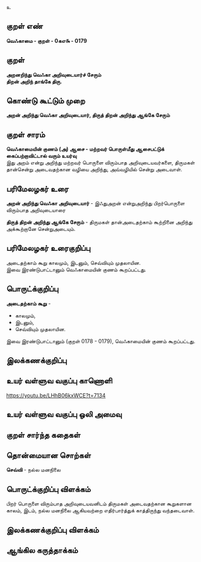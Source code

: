 உ

## குறள் எண் 

**வெஃகாமை - குறள் - 0கஎ௯ - 0179**  

## குறள் 

**அறனறிந்து வெஃகா அறிவுடையார்ச் சேரும்  
திறன் அறிந் தாங்கே திரு.** 

## கொண்டு கூட்டும் முறை

**அறன் அறிந்து வெஃகா அறிவுடையார், திருத் திறன் அறிந்து ஆங்கே சேரும்** 

## குறள் சாரம் 

**வெஃகாமையின் குணம் (அ) ஆசை - மற்றவர் பொருள்மீது ஆசைபட்டுக் கைப்பற்றாவிட்டால் வரும் உயர்வு**  
இது அறம் என்று அறிந்து மற்றவர் பொருளை விரும்பாத அறிவுடையவர்களை, திருமகள் தான்சென்று அடைவதற்கான வழியை அறிந்து, அவ்வழியில் சென்று அடைவாள்.  

## பரிமேலழகர் உரை

**அறன் அறிந்து வெஃகா அறிவுடையார்** - இஃதுஅறன் என்றுஅறிந்து பிறர்பொருளை விரும்பாத அறிவுடையாரை  

**திருத் திறன் அறிந்து ஆங்கே சேரும்** - திருமகள் தான்அடைதற்காம் கூற்றினை அறிந்து அக்கூற்றானே சென்றுஅடையும். 

## பரிமேலழகர் உரைகுறிப்பு   

அடைதற்காம் கூறு காலமும், இடனும், செவ்வியும் முதலாயின.  
இவை இரண்டுபாட்டானும் வெஃகாமையின் குணம் கூறப்பட்டது.  

## பொருட்க்குறிப்பு 

**அடைதற்காம் கூறு** -  
* காலமும்,  
* இடனும்,  
* செவ்வியும் முதலாயின.  

இவை இரண்டுபாட்டானும் (குறள் 0178 - 0179), வெஃகாமையின் குணம் கூறப்பட்டது.  

## இலக்கணக்குறிப்பு  


## உயர் வள்ளுவ வகுப்பு காணொளி

https://youtu.be/LHhB06kxWCE?t=7134

## உயர் வள்ளுவ வகுப்பு ஒலி அமைவு 

 
## குறள் சார்ந்த கதைகள் 


## தொன்மையான சொற்கள்

**செவ்வி** - நல்ல மனநிலை    

## பொருட்க்குறிப்பு விளக்கம்

பிறர் பொருளை விரும்பாத அறிவுடையவனிடம் திருமகள் அடைவதற்கான கூறுகளான காலம், இடம், நல்ல மனநிலை ஆகியவற்றை எதிர்பார்த்துக் காத்திருந்து வந்தடைவாள்.  

## இலக்கணக்குறிப்பு விளக்கம்


## ஆங்கில கருத்தாக்கம் 


